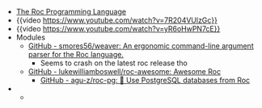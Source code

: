 - [The Roc Programming Language](https://www.roc-lang.org)
- {{video https://www.youtube.com/watch?v=7R204VUlzGc}}
- {{video https://www.youtube.com/watch?v=yR6oHwPN7cE}}
- Modules
	- [GitHub - smores56/weaver: An ergonomic command-line argument parser for the Roc language.](https://github.com/smores56/weaver)
		- Seems to crash on the latest roc release tho
	- [GitHub - lukewilliamboswell/roc-awesome: Awesome Roc](https://github.com/lukewilliamboswell/roc-awesome)
		- [GitHub - agu-z/roc-pg: 🐘 Use PostgreSQL databases from Roc](https://github.com/agu-z/roc-pg)
-
	-